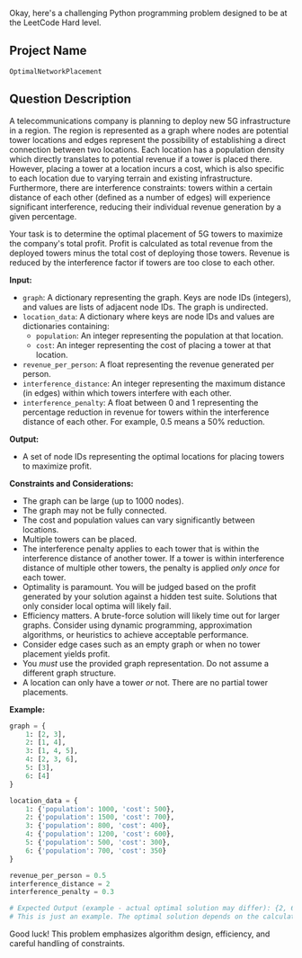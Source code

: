 Okay, here's a challenging Python programming problem designed to be at the LeetCode Hard level.

## Project Name

`OptimalNetworkPlacement`

## Question Description

A telecommunications company is planning to deploy new 5G infrastructure in a region. The region is represented as a graph where nodes are potential tower locations and edges represent the possibility of establishing a direct connection between two locations. Each location has a population density which directly translates to potential revenue if a tower is placed there. However, placing a tower at a location incurs a cost, which is also specific to each location due to varying terrain and existing infrastructure. Furthermore, there are interference constraints: towers within a certain distance of each other (defined as a number of edges) will experience significant interference, reducing their individual revenue generation by a given percentage.

Your task is to determine the optimal placement of 5G towers to maximize the company's total profit. Profit is calculated as total revenue from the deployed towers minus the total cost of deploying those towers. Revenue is reduced by the interference factor if towers are too close to each other.

**Input:**

*   `graph`: A dictionary representing the graph. Keys are node IDs (integers), and values are lists of adjacent node IDs.  The graph is undirected.
*   `location_data`: A dictionary where keys are node IDs and values are dictionaries containing:
    *   `population`: An integer representing the population at that location.
    *   `cost`: An integer representing the cost of placing a tower at that location.
*   `revenue_per_person`: A float representing the revenue generated per person.
*   `interference_distance`: An integer representing the maximum distance (in edges) within which towers interfere with each other.
*   `interference_penalty`: A float between 0 and 1 representing the percentage reduction in revenue for towers within the interference distance of each other.  For example, 0.5 means a 50% reduction.

**Output:**

*   A set of node IDs representing the optimal locations for placing towers to maximize profit.

**Constraints and Considerations:**

*   The graph can be large (up to 1000 nodes).
*   The graph may not be fully connected.
*   The cost and population values can vary significantly between locations.
*   Multiple towers can be placed.
*   The interference penalty applies to each tower that is within the interference distance of another tower. If a tower is within interference distance of multiple other towers, the penalty is applied *only once* for each tower.
*   Optimality is paramount. You will be judged based on the profit generated by your solution against a hidden test suite. Solutions that only consider local optima will likely fail.
*   Efficiency matters. A brute-force solution will likely time out for larger graphs.  Consider using dynamic programming, approximation algorithms, or heuristics to achieve acceptable performance.
*   Consider edge cases such as an empty graph or when no tower placement yields profit.
*   You *must* use the provided graph representation.  Do not assume a different graph structure.
*   A location can only have a tower *or* not. There are no partial tower placements.

**Example:**

```python
graph = {
    1: [2, 3],
    2: [1, 4],
    3: [1, 4, 5],
    4: [2, 3, 6],
    5: [3],
    6: [4]
}

location_data = {
    1: {'population': 1000, 'cost': 500},
    2: {'population': 1500, 'cost': 700},
    3: {'population': 800, 'cost': 400},
    4: {'population': 1200, 'cost': 600},
    5: {'population': 500, 'cost': 300},
    6: {'population': 700, 'cost': 350}
}

revenue_per_person = 0.5
interference_distance = 2
interference_penalty = 0.3

# Expected Output (example - actual optimal solution may differ): {2, 6}
# This is just an example. The optimal solution depends on the calculation.
```

Good luck!  This problem emphasizes algorithm design, efficiency, and careful handling of constraints.
